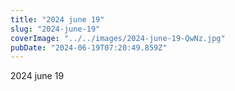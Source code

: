 ```yaml
---
title: "2024 june 19"
slug: "2024-june-19"
coverImage: "../../images/2024-june-19-QwNz.jpg"
pubDate: "2024-06-19T07:20:49.859Z"
---
```


2024 june 19
